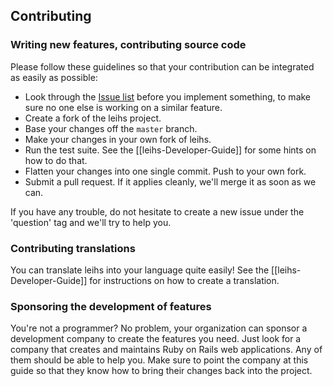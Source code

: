 ## Contributing

### Writing new features, contributing source code

Please follow these guidelines so that your contribution can be integrated as easily as possible:

* Look through the [Issue list](http://github.com/zhdk/leihs/issues) before you implement something, to make sure no one else is working on a similar feature.
* Create a fork of the leihs project.
* Base your changes off the `master` branch.
* Make your changes in your own fork of leihs.
* Run the test suite. See the [[leihs-Developer-Guide]] for some hints on how to do that.
* Flatten your changes into one single commit. Push to your own fork.
* Submit a pull request. If it applies cleanly, we'll merge it as soon as we can.

If you have any trouble, do not hesitate to create a new issue under the 'question' tag and we'll try to help you.


### Contributing translations

You can translate leihs into your language quite easily! See the [[leihs-Developer-Guide]] for instructions on how to create a translation.


### Sponsoring the development of features

You're not a programmer? No problem, your organization can sponsor a development company to create the features you need. Just look for a company that creates and maintains Ruby on Rails web applications. Any of them should be able to help you. Make sure to point the company at this guide so that they know how to bring their changes back into the project.
